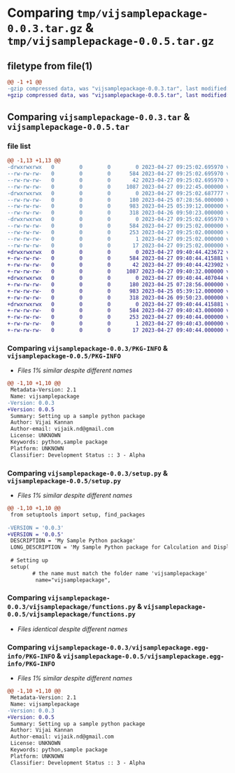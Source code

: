 # Comparing `tmp/vijsamplepackage-0.0.3.tar.gz` & `tmp/vijsamplepackage-0.0.5.tar.gz`

## filetype from file(1)

```diff
@@ -1 +1 @@
-gzip compressed data, was "vijsamplepackage-0.0.3.tar", last modified: Thu Apr 27 09:25:02 2023, max compression
+gzip compressed data, was "vijsamplepackage-0.0.5.tar", last modified: Thu Apr 27 09:40:44 2023, max compression
```

## Comparing `vijsamplepackage-0.0.3.tar` & `vijsamplepackage-0.0.5.tar`

### file list

```diff
@@ -1,13 +1,13 @@
-drwxrwxrwx   0        0        0        0 2023-04-27 09:25:02.695970 vijsamplepackage-0.0.3/
--rw-rw-rw-   0        0        0      584 2023-04-27 09:25:02.695970 vijsamplepackage-0.0.3/PKG-INFO
--rw-rw-rw-   0        0        0       42 2023-04-27 09:25:02.695970 vijsamplepackage-0.0.3/setup.cfg
--rw-rw-rw-   0        0        0     1087 2023-04-27 09:22:45.000000 vijsamplepackage-0.0.3/setup.py
-drwxrwxrwx   0        0        0        0 2023-04-27 09:25:02.687777 vijsamplepackage-0.0.3/vijsamplepackage/
--rw-rw-rw-   0        0        0      180 2023-04-25 07:28:56.000000 vijsamplepackage-0.0.3/vijsamplepackage/__init__.py
--rw-rw-rw-   0        0        0      983 2023-04-25 05:39:12.000000 vijsamplepackage-0.0.3/vijsamplepackage/functions.py
--rw-rw-rw-   0        0        0      318 2023-04-26 09:50:23.000000 vijsamplepackage-0.0.3/vijsamplepackage/greet.py
-drwxrwxrwx   0        0        0        0 2023-04-27 09:25:02.695970 vijsamplepackage-0.0.3/vijsamplepackage.egg-info/
--rw-rw-rw-   0        0        0      584 2023-04-27 09:25:02.000000 vijsamplepackage-0.0.3/vijsamplepackage.egg-info/PKG-INFO
--rw-rw-rw-   0        0        0      253 2023-04-27 09:25:02.000000 vijsamplepackage-0.0.3/vijsamplepackage.egg-info/SOURCES.txt
--rw-rw-rw-   0        0        0        1 2023-04-27 09:25:02.000000 vijsamplepackage-0.0.3/vijsamplepackage.egg-info/dependency_links.txt
--rw-rw-rw-   0        0        0       17 2023-04-27 09:25:02.000000 vijsamplepackage-0.0.3/vijsamplepackage.egg-info/top_level.txt
+drwxrwxrwx   0        0        0        0 2023-04-27 09:40:44.423672 vijsamplepackage-0.0.5/
+-rw-rw-rw-   0        0        0      584 2023-04-27 09:40:44.415881 vijsamplepackage-0.0.5/PKG-INFO
+-rw-rw-rw-   0        0        0       42 2023-04-27 09:40:44.423902 vijsamplepackage-0.0.5/setup.cfg
+-rw-rw-rw-   0        0        0     1087 2023-04-27 09:40:32.000000 vijsamplepackage-0.0.5/setup.py
+drwxrwxrwx   0        0        0        0 2023-04-27 09:40:44.407044 vijsamplepackage-0.0.5/vijsamplepackage/
+-rw-rw-rw-   0        0        0      180 2023-04-25 07:28:56.000000 vijsamplepackage-0.0.5/vijsamplepackage/__init__.py
+-rw-rw-rw-   0        0        0      983 2023-04-25 05:39:12.000000 vijsamplepackage-0.0.5/vijsamplepackage/functions.py
+-rw-rw-rw-   0        0        0      318 2023-04-26 09:50:23.000000 vijsamplepackage-0.0.5/vijsamplepackage/greet.py
+drwxrwxrwx   0        0        0        0 2023-04-27 09:40:44.415881 vijsamplepackage-0.0.5/vijsamplepackage.egg-info/
+-rw-rw-rw-   0        0        0      584 2023-04-27 09:40:43.000000 vijsamplepackage-0.0.5/vijsamplepackage.egg-info/PKG-INFO
+-rw-rw-rw-   0        0        0      253 2023-04-27 09:40:44.000000 vijsamplepackage-0.0.5/vijsamplepackage.egg-info/SOURCES.txt
+-rw-rw-rw-   0        0        0        1 2023-04-27 09:40:43.000000 vijsamplepackage-0.0.5/vijsamplepackage.egg-info/dependency_links.txt
+-rw-rw-rw-   0        0        0       17 2023-04-27 09:40:44.000000 vijsamplepackage-0.0.5/vijsamplepackage.egg-info/top_level.txt
```

### Comparing `vijsamplepackage-0.0.3/PKG-INFO` & `vijsamplepackage-0.0.5/PKG-INFO`

 * *Files 1% similar despite different names*

```diff
@@ -1,10 +1,10 @@
 Metadata-Version: 2.1
 Name: vijsamplepackage
-Version: 0.0.3
+Version: 0.0.5
 Summary: Setting up a sample python package
 Author: Vijai Kannan
 Author-email: vijaik.nd@gmail.com
 License: UNKNOWN
 Keywords: python,sample package
 Platform: UNKNOWN
 Classifier: Development Status :: 3 - Alpha
```

### Comparing `vijsamplepackage-0.0.3/setup.py` & `vijsamplepackage-0.0.5/setup.py`

 * *Files 1% similar despite different names*

```diff
@@ -1,10 +1,10 @@
 from setuptools import setup, find_packages
 
-VERSION = '0.0.3' 
+VERSION = '0.0.5' 
 DESCRIPTION = 'My Sample Python package'
 LONG_DESCRIPTION = 'My Sample Python package for Calculation and Display'
 
 # Setting up
 setup(
        # the name must match the folder name 'vijsamplepackage'
         name="vijsamplepackage",
```

### Comparing `vijsamplepackage-0.0.3/vijsamplepackage/functions.py` & `vijsamplepackage-0.0.5/vijsamplepackage/functions.py`

 * *Files identical despite different names*

### Comparing `vijsamplepackage-0.0.3/vijsamplepackage.egg-info/PKG-INFO` & `vijsamplepackage-0.0.5/vijsamplepackage.egg-info/PKG-INFO`

 * *Files 1% similar despite different names*

```diff
@@ -1,10 +1,10 @@
 Metadata-Version: 2.1
 Name: vijsamplepackage
-Version: 0.0.3
+Version: 0.0.5
 Summary: Setting up a sample python package
 Author: Vijai Kannan
 Author-email: vijaik.nd@gmail.com
 License: UNKNOWN
 Keywords: python,sample package
 Platform: UNKNOWN
 Classifier: Development Status :: 3 - Alpha
```


